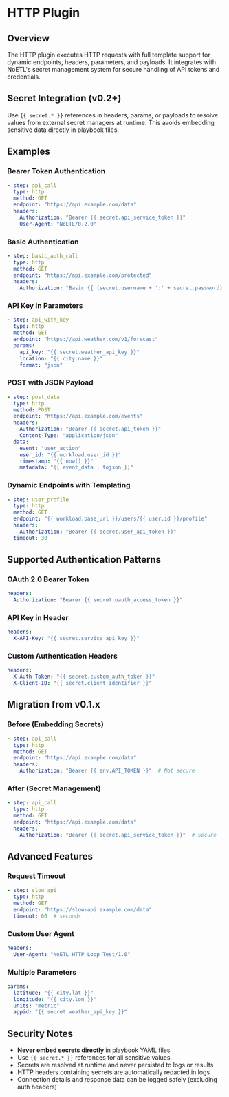 # HTTP Plugin

## Overview

The HTTP plugin executes HTTP requests with full template support for dynamic endpoints, headers, parameters, and payloads. It integrates with NoETL's secret management system for secure handling of API tokens and credentials.

## Secret Integration (v0.2+)

Use `{{ secret.* }}` references in headers, params, or payloads to resolve values from external secret managers at runtime. This avoids embedding sensitive data directly in playbook files.

## Examples

### Bearer Token Authentication
```yaml
- step: api_call
  type: http
  method: GET
  endpoint: "https://api.example.com/data"
  headers:
    Authorization: "Bearer {{ secret.api_service_token }}"
    User-Agent: "NoETL/0.2.0"
```

### Basic Authentication
```yaml
- step: basic_auth_call
  type: http
  method: GET
  endpoint: "https://api.example.com/protected"
  headers:
    Authorization: "Basic {{ (secret.username + ':' + secret.password) | b64encode }}"
```

### API Key in Parameters
```yaml
- step: api_with_key
  type: http
  method: GET
  endpoint: "https://api.weather.com/v1/forecast"
  params:
    api_key: "{{ secret.weather_api_key }}"
    location: "{{ city.name }}"
    format: "json"
```

### POST with JSON Payload
```yaml
- step: post_data
  type: http
  method: POST
  endpoint: "https://api.example.com/events"
  headers:
    Authorization: "Bearer {{ secret.api_token }}"
    Content-Type: "application/json"
  data:
    event: "user_action"
    user_id: "{{ workload.user_id }}"
    timestamp: "{{ now() }}"
    metadata: "{{ event_data | tojson }}"
```

### Dynamic Endpoints with Templating
```yaml
- step: user_profile
  type: http
  method: GET
  endpoint: "{{ workload.base_url }}/users/{{ user.id }}/profile"
  headers:
    Authorization: "Bearer {{ secret.user_api_token }}"
  timeout: 30
```

## Supported Authentication Patterns

### OAuth 2.0 Bearer Token
```yaml
headers:
  Authorization: "Bearer {{ secret.oauth_access_token }}"
```

### API Key in Header
```yaml
headers:
  X-API-Key: "{{ secret.service_api_key }}"
```

### Custom Authentication Headers
```yaml
headers:
  X-Auth-Token: "{{ secret.custom_auth_token }}"
  X-Client-ID: "{{ secret.client_identifier }}"
```

## Migration from v0.1.x

### Before (Embedding Secrets)
```yaml
- step: api_call
  type: http
  method: GET
  endpoint: "https://api.example.com/data"
  headers:
    Authorization: "Bearer {{ env.API_TOKEN }}"  # Not secure
```

### After (Secret Management)
```yaml
- step: api_call
  type: http
  method: GET
  endpoint: "https://api.example.com/data"
  headers:
    Authorization: "Bearer {{ secret.api_service_token }}"  # Secure
```

## Advanced Features

### Request Timeout
```yaml
- step: slow_api
  type: http
  method: GET
  endpoint: "https://slow-api.example.com/data"
  timeout: 60  # seconds
```

### Custom User Agent
```yaml
headers:
  User-Agent: "NoETL HTTP Loop Test/1.0"
```

### Multiple Parameters
```yaml
params:
  latitude: "{{ city.lat }}"
  longitude: "{{ city.lon }}"
  units: "metric"
  appid: "{{ secret.weather_api_key }}"
```

## Security Notes

- **Never embed secrets directly** in playbook YAML files
- Use `{{ secret.* }}` references for all sensitive values
- Secrets are resolved at runtime and never persisted to logs or results
- HTTP headers containing secrets are automatically redacted in logs
- Connection details and response data can be logged safely (excluding auth headers)

